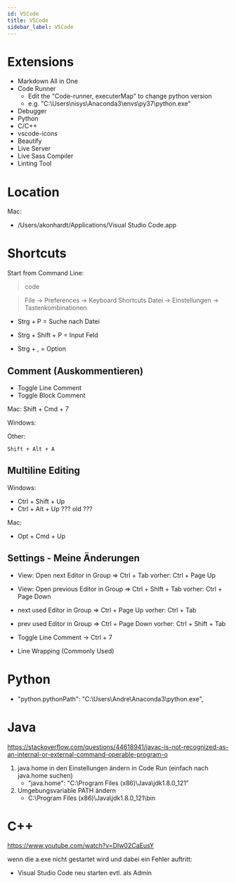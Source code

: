 ```yaml
---
id: VSCode
title: VSCode
sidebar_label: VSCode
---
```


# Extensions

- Markdown All in One
- Code Runner
    - Edit the "Code-runner, executerMap" to change python version
    - e.g. "C:\\Users\\nisys\\Anaconda3\\envs\\py37\\python.exe"
- Debugger
- Python
- C/C++
- vscode-icons
- Beautify
- Live Server
- Live Sass Compiler
- Linting Tool

# Location

Mac:
- /Users/akonhardt/Applications/Visual Studio Code.app


# Shortcuts

Start from Command Line:
> code

> File  -> Preferences   -> Keyboard Shortcuts
> Datei -> Einstellungen -> Tastenkombinationen

- Strg + P   = Suche nach Datei
- Strg + Shift + P   = Input Feld

- Strg + ,   = Option

## Comment (Auskommentieren)

- Toggle Line Comment
- Toggle Block Comment

Mac:
    Shift + Cmd + 7

Windows:

Other:

    Shift + Alt + A

## Multiline Editing

Windows:
- Ctrl + Shift + Up
- Ctrl + Alt + Up ??? old ???

Mac:
- Opt + Cmd + Up

## Settings - Meine Änderungen

- View: Open next Editor in Group               =>  Ctrl + Tab          vorher: Ctrl + Page Up   
- View: Open previous Editor in Group           =>  Ctrl + Shift + Tab  vorher: Ctrl + Page Down

- next used Editor in Group => Ctrl + Page Up       vorher: Ctrl + Tab  
- prev used Editor in Group => Ctrl + Page Down     vorher: Ctrl + Shift + Tab  

- Toggle Line Comment -> Ctrl + 7

- Line Wrapping (Commonly Used)

# Python

- "python.pythonPath": "C:\\Users\\Andre\\Anaconda3\\python.exe",

# Java

https://stackoverflow.com/questions/44618941/javac-is-not-recognized-as-an-internal-or-external-command-operable-program-o

1. java.home in den Einstellungen ändern in Code Run (einfach nach java.home suchen)
    - "java.home": "C:\\Program Files (x86)\\Java\\jdk1.8.0_121"
2. Umgebungsvariable PATH ändern
    - C:\Program Files (x86)\Java\jdk1.8.0_121\bin

# C++

https://www.youtube.com/watch?v=DIw02CaEusY

wenn die a.exe nicht gestartet wird und dabei ein Fehler auftritt:
- Visual Studio Code neu starten evtl. als Admin